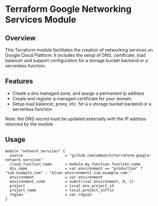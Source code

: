 # Terraform Google Networking Services Module

## Overview

This Terraform module facilitates the creation of networking services on Google Cloud Platform. It includes the setup of DNS, certificate, load balancer and support configuration for a storage bucket backend or a serverless function.

## Features

* Create a dns managed zone, and assign a permanent ip address 
* Create and register a managed certificate for your domain
* Setup load balancer, proxy, etc. for a a storage bucket backend or a serverless function

Note: the DNS record must be updated externally with the IP address returned by the module

## Usage

```
module "network_services" {
  source                   = "github.com/admatch/terraform-google-network-services"
  cloud_function_name      = module.my_function.function_name
  dns_name                 = var.environment == "production" ?  "sub.example.com" : "${var.environment}.sub.example.com."
  environment              = var.environment
  environment_code         = substr(var.environment, 0, 1)
  project                  = local.env_project_id
  project_name             = local.project_suffix
  region                   = var.region
}
```